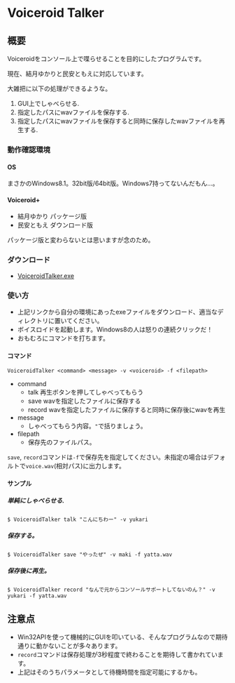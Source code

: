 # Voiceroid Talker

## 概要

Voiceroidをコンソール上で喋らせることを目的にしたプログラムです。

現在、結月ゆかりと民安ともえに対応しています。

大雑把に以下の処理ができるような。

1. GUI上でしゃべらせる.
2. 指定したパスにwavファイルを保存する.
3. 指定したパスにwavファイルを保存すると同時に保存したwavファイルを再生する.

### 動作確認環境

#### OS

まさかのWindows8.1。32bit版/64bit版。Windows7持ってないんだもん...。

#### Voiceroid+

* 結月ゆかり パッケージ版
* 民安ともえ ダウンロード版

パッケージ版と変わらないとは思いますが念のため。

### ダウンロード

* [VoiceroidTalker.exe](https://github.com/yukaary/VoiceroidTalker/blob/master/product/VoiceroidTalker.exe)

### 使い方

* 上記リンクから自分の環境にあったexeファイルをダウンロード、適当なディレクトリに置いてください。
* ボイスロイドを起動します。Windows8の人は怒りの連続クリックだ！
* おもむろにコマンドを打ちます。

#### コマンド

```
VoiceroidTalker <command> <message> -v <voiceroid> -f <filepath>
```

* command
  - talk 再生ボタンを押してしゃべってもらう
  - save wavを指定したファイルに保存する
  - record wavを指定したファイルに保存すると同時に保存後にwavを再生
* message
  - しゃべってもらう内容。`"`で括りましょう。
* filepath
  - 保存先のファイルパス。

`save`, `record`コマンドは`-f`で保存先を指定してください。未指定の場合はデフォルトで`voice.wav`(相対パス)に出力します。

#### サンプル

##### 単純にしゃべらせる.

```
$ VoiceroidTalker talk "こんにちわー" -v yukari
```

##### 保存する。

```
$ VoiceroidTalker save "やったぜ" -v maki -f yatta.wav
```

##### 保存後に再生。

```
$ VoiceroidTalker record "なんで元からコンソールサポートしてないのん？" -v yukari -f yatta.wav
```

## 注意点

* Win32APIを使って機械的にGUIを叩いている、そんなプログラムなので期待通りに動かないことが多々あります。
* `record`コマンドは保存処理が3秒程度で終わることを期待して書かれています。
* 上記はそのうちパラメータとして待機時間を指定可能にするかも。
